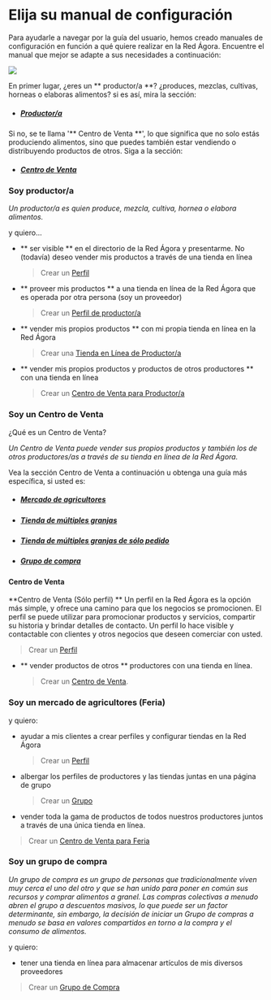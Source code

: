 # Elija su manual de configuración
Para ayudarle a navegar por la guía del usuario, hemos creado manuales de configuración en función a qué quiere realizar en la Red Ágora. Encuentre el manual que mejor se adapte a sus necesidades a continuación:

![](/assets/foodproducersandhubs.jpg)

En primer lugar, ¿eres un ** productor/a **? ¿produces, mezclas, cultivas, horneas o elaboras alimentos? si es así, mira la sección: 
* ##### [Productor/a](#i-am-a-producer)

Si no, se te llama '** Centro de Venta **', lo que significa que no solo estás produciendo alimentos, sino que puedes también estar vendiendo o distribuyendo productos de otros. Siga a la sección:
* ##### [Centro de Venta](#i-am-a-hub)

### Soy productor/a
_Un productor/a es quien produce, mezcla, cultiva, hornea o elabora alimentos._

y quiero... 

* ** ser visible ** en el directorio de la Red Ágora y presentarme. No \(todavía\) deseo vender mis productos a través de una tienda en línea

  > Crear un [Perfil](/getting-started.md)
  
* ** proveer mis productos ** a una tienda en línea de la Red Ágora que es operada por otra persona (soy un proveedor)

  > Crear un [Perfil de productor/a](/getting-started.md)

* ** vender mis propios productos ** con mi propia tienda en línea en la Red Ágora

  > Crear una [Tienda en Línea de Productor/a](/producer-set-up-guide.md)

* ** vender mis propios productos y productos de otros productores ** con una tienda en línea

  > Crear un [Centro de Venta para Productor/a](/hubs-set-up-guide.md)
  
### Soy un Centro de Venta

¿Qué es un Centro de Venta?

_Un Centro de Venta puede vender sus propios productos y también los de otros productores/as a través de su tienda en línea de la Red Ágora._

Vea la sección Centro de Venta a continuación u obtenga una guía más específica, si usted es:

* ##### [Mercado de agricultores](#i-am-a-farmers-market)
* ##### [Tienda de múltiples granjas](#i-am-a-farmers-market)
* ##### [Tienda de múltiples granjas de sólo pedido](#i-am-a-farmers-market)
* ##### [Grupo de compra](#i-am-a-buying-group)

#### Centro de Venta
**Centro de Venta (Sólo perfil)
** Un perfil en la Red Ágora es la opción más simple, y ofrece una camino para que los negocios se promocionen. El perfil se puede utilizar para promocionar productos y servicios, compartir su historia y brindar detalles de contacto. Un perfil lo hace visible y contactable con clientes y otros negocios que deseen comerciar con usted.

> Crear un [Perfil](/getting-started.md)

* ** vender productos de otros ** productores con una tienda en línea.

  > Crear un [Centro de Venta](/hubs-set-up-guide.md).

### Soy un mercado de agricultores (Feria)

y quiero:

* ayudar a mis clientes a crear perfiles y configurar tiendas en la Red Ágora

  > Crear un [Perfil](/getting-started.md)

* albergar los perfiles de productores y las tiendas juntas en una página de grupo

  > Crear un [Grupo](/farmers-market.md)

* vender toda la gama de productos de todos nuestros productores juntos a través de una única tienda en línea.

 > Crear un [Centro de Venta para Feria](/farmers-market-shop.md)

### Soy un grupo de compra

_Un grupo de compra es un grupo de personas que tradicionalmente viven muy cerca el uno del otro y que se han unido para poner en común sus recursos y comprar alimentos a granel. Las compras colectivas a menudo abren el grupo a descuentos masivos, lo que puede ser un factor determinante, sin embargo, la decisión de iniciar un Grupo de compras a menudo se basa en valores compartidos en torno a la compra y el consumo de alimentos._

y quiero:

* tener una tienda en línea para almacenar artículos de mis diversos proveedores
> Crear un [Grupo de Compra](/buying-group.md)